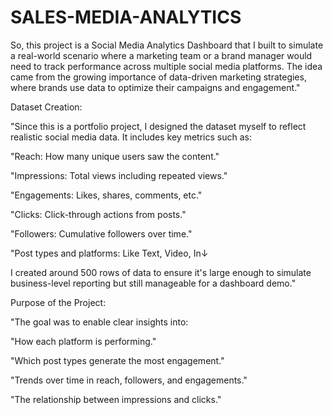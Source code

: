 # SALES-MEDIA-ANALYTICS
So, this project is a Social Media Analytics Dashboard that I built to simulate a real-world scenario where a marketing team or a brand manager would need to track performance across multiple social media platforms. The idea came from the growing importance of data-driven marketing strategies, where brands use data to optimize their campaigns and engagement."

Dataset Creation:

"Since this is a portfolio project, I designed the dataset myself to reflect realistic social media data. It includes key metrics such as:

"Reach: How many unique users saw the content."

"Impressions: Total views including repeated views."

"Engagements: Likes, shares, comments, etc."

"Clicks: Click-through actions from posts."

"Followers: Cumulative followers over time."

"Post types and platforms: Like Text, Video, In↓

I created around 500 rows of data to ensure it's large enough to simulate business-level reporting but still manageable for a dashboard demo."

Purpose of the Project:

"The goal was to enable clear insights into:

"How each platform is performing."

"Which post types generate the most engagement."

"Trends over time in reach, followers, and engagements."

"The relationship between impressions and clicks."
